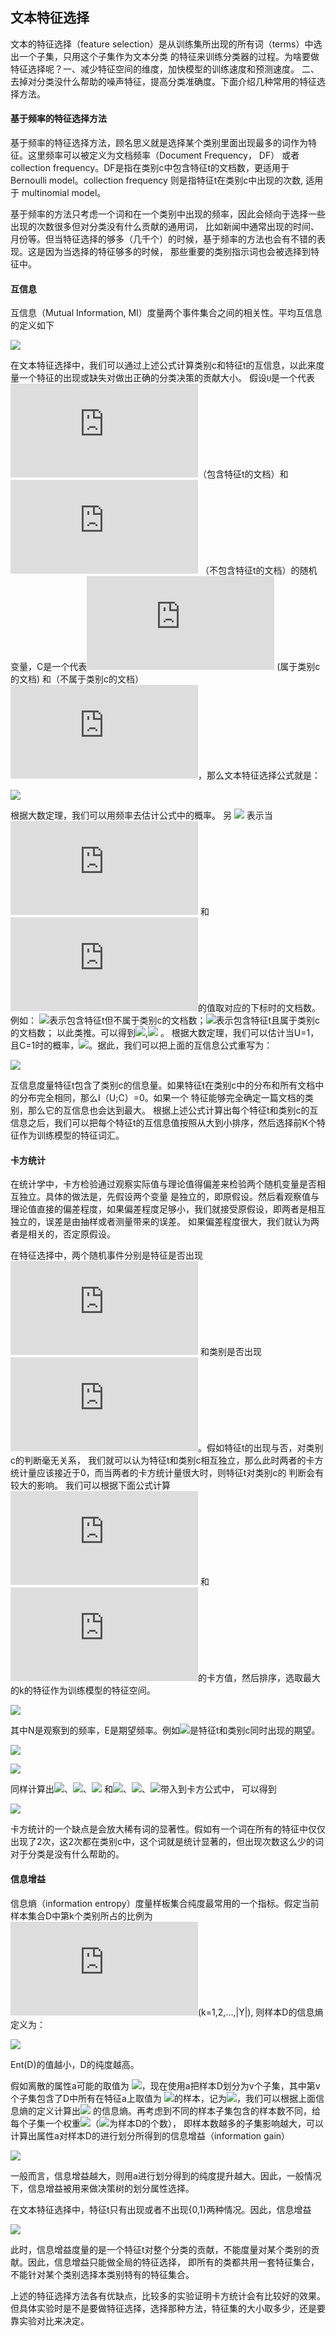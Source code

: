 
## 文本特征选择

文本的特征选择（feature selection）是从训练集所出现的所有词（terms）中选出一个子集，只用这个子集作为文本分类
的特征来训练分类器的过程。为啥要做特征选择呢？一、减少特征空间的维度，加快模型的训练速度和预测速度。
二、去掉对分类没什么帮助的噪声特征，提高分类准确度。下面介绍几种常用的特征选择方法。

#### 基于频率的特征选择方法

基于频率的特征选择方法，顾名思义就是选择某个类别里面出现最多的词作为特征。这里频率可以被定义为文档频率（Document Frequency， DF）
或者collection frequency。DF是指在类别c中包含特征t的文档数，更适用于Bernoulli model。collection frequency 则是指特征t在类别c中出现的次数,
适用于 multinomial model。

基于频率的方法只考虑一个词和在一个类别中出现的频率，因此会倾向于选择一些出现的次数很多但对分类没有什么贡献的通用词，
比如新闻中通常出现的时间、月份等。但当特征选择的够多（几千个）的时候，基于频率的方法也会有不错的表现。这是因为当选择的特征够多的时候，
那些重要的类别指示词也会被选择到特征中。

#### 互信息

互信息（Mutual Information, MI）度量两个事件集合之间的相关性。平均互信息的定义如下

![](http://latex.codecogs.com/gif.latex?I(X;Y)=\sum_{y\in{Y}}\sum_{x\in{X}}p(x,y)log\frac{p\(x,y\)}{p\(x\)p\(y\)})

在文本特征选择中，我们可以通过上述公式计算类别c和特征t的互信息，以此来度量一个特征的出现或缺失对做出正确的分类决策的贡献大小。
假设`U`是一个代表 ![](http://latex.codecogs.com/gif.latex?e_t=1)（包含特征t的文档）和 ![](http://latex.codecogs.com/gif.latex?e_t=0)
（不包含特征t的文档）的随机变量，C是一个代表![](http://latex.codecogs.com/gif.latex?e_c=1) (属于类别c的文档)
和（不属于类别c的文档）![](http://latex.codecogs.com/gif.latex?e_c=0)，那么文本特征选择公式就是：

![](http://latex.codecogs.com/gif.latex?I(U;C)=\sum_{e_t\in\\{1,0\\}}\sum_{e_c\in\\{1,0\\}}P(U=e_t,C=e_c)log_2\frac{p\(U=e_t,C=e_c\)}{p\(U=e_t\)P\(C=e_c\)} )

 根据大数定理，我们可以用频率去估计公式中的概率。
 另 ![](http://latex.codecogs.com/gif.latex?N_{**}) 表示当![](http://latex.codecogs.com/gif.latex?e_t) 和 ![](http://latex.codecogs.com/gif.latex?e_c)的值取对应的下标时的文档数。
 例如： ![](http://latex.codecogs.com/gif.latex?N_{10})表示包含特征t但不属于类别c的文档数；![](http://latex.codecogs.com/gif.latex?N_{11})表示包含特征t且属于类别c的文档数；
 以此类推。可以得到![](http://latex.codecogs.com/gif.latex?N=N_{10}+N_{11}+N_{01}+N_{00}),![](http://latex.codecogs.com/gif.latex?N_{1.}=N_{10}+N_{11}) 。
 根据大数定理，我们可以估计当U=1，且C=1时的概率，![](http://latex.codecogs.com/gif.latex?P(U=1,C=1)=N_{11}/N)。据此，我们可以把上面的互信息公式重写为：
 
 ![](http://latex.codecogs.com/gif.latex?I(U;C)=\frac{N_{11}}{N}log_2\frac{NN_{11}}{N_{1.}N_{.1}}+\frac{N_{01}}{N}log_2\frac{NN_{01}}{N_{0.}N_{.1}}+\frac{N_{10}}{N}log_2\frac{NN_{10}}{N_{1.}N_{.0}}+\frac{N_{00}}{N}log_2\frac{NN_{00}}{N_{0.}N_{.0}} )
 
 互信息度量特征t包含了类别c的信息量。如果特征t在类别c中的分布和所有文档中的分布完全相同，那么I（U;C）=0。如果一个
 特征能够完全确定一篇文档的类别，那么它的互信息也会达到最大。
 根据上述公式计算出每个特征t和类别c的互信息之后，我们可以把每个特征t的互信息值按照从大到小排序，然后选择前K个特征作为训练模型的特征词汇。
 
 #### 卡方统计
 在统计学中，卡方检验通过观察实际值与理论值得偏差来检验两个随机变量是否相互独立。具体的做法是，先假设两个变量
 是独立的，即原假设。然后看观察值与理论值直接的偏差程度，如果偏差程度足够小，我们就接受原假设，即两者是相互独立的，误差是由抽样或者测量带来的误差。
 如果偏差程度很大，我们就认为两者是相关的，否定原假设。
 
 在特征选择中，两个随机事件分别是特征是否出现![](http://latex.codecogs.com/gif.latex?e_t)
 和类别是否出现![](http://latex.codecogs.com/gif.latex?e_c)。假如特征t的出现与否，对类别c的判断毫无关系，
 我们就可以认为特征t和类别c相互独立，那么此时两者的卡方统计量应该接近于0，而当两者的卡方统计量很大时，则特征t对类别c的
 判断会有较大的影响。 
 我们可以根据下面公式计算![](http://latex.codecogs.com/gif.latex?e_t)
 和![](http://latex.codecogs.com/gif.latex?e_c)的卡方值，然后排序，选取最大的k的特征作为训练模型的特征空间。
 
 ![](http://latex.codecogs.com/gif.latex?X^2(D,t,c)=\sum_{e_t\in\\{0,1\\}}\sum_{e_c\in\\{0,1\\}}\frac{(N_{e_te_c}-E_{e_te_c})^2}{E_{e_te_c}})
 
 其中N是观察到的频率，E是期望频率。例如![](http://latex.codecogs.com/gif.latex?E_{11})是特征t和类别c同时出现的期望。
 
 ![](http://latex.codecogs.com/gif.latex?E_{11}=N*P(t)*P(c)=N*\frac{N_{11}+N_{10}}{N}*\frac{N_{11}+N_{01}}{N}) 

 ![](http://latex.codecogs.com/gif.latex?D_{11}=\frac{(N_{11}-E_{11})^2}{E_{11}}=\frac{(N_{00}*N_{11}-N_{10}*N_{01})^2}{N(N_{00}+N_{01})(N_{00}+N_{10})})

同样计算出![](http://latex.codecogs.com/gif.latex?E_{00})、![](http://latex.codecogs.com/gif.latex?E_{10})、![](http://latex.codecogs.com/gif.latex?E_{01})
和![](http://latex.codecogs.com/gif.latex?D_{00})、![](http://latex.codecogs.com/gif.latex?D_{10})、![](http://latex.codecogs.com/gif.latex?D_{01})带入到卡方公式中，
可以得到

![](http://latex.codecogs.com/gif.latex?X^2(D,t,c)=\frac{N(N_{11}*N_{00}-N_{10}*N_{01})^2}{(N_{11}+N_{01})(N_{11}+N_{10})(N_{01}+N_{00})(N_{10}+N_{00})})

卡方统计的一个缺点是会放大稀有词的显著性。假如有一个词在所有的特征中仅仅出现了2次，这2次都在类别c中，这个词就是统计显著的，但出现次数这么少的词对于分类是没有什么帮助的。

#### 信息增益

信息熵（information entropy）度量样板集合纯度最常用的一个指标。假定当前样本集合D中第k个类别所占的比例为![](http://latex.codecogs.com/gif.latex?p_k)(k=1,2,...,|Y|),
则样本D的信息熵定义为：

![](http://latex.codecogs.com/gif.latex?Ent(D)=-\sum_{k=1}^{|Y|}P_klog_2P_k)

Ent(D)的值越小，D的纯度越高。

假如离散的属性a可能的取值为 ![](http://latex.codecogs.com/gif.latex?\\{a^1,a^2,...,a^v\\})，现在使用a把样本D划分为v个子集，其中第v个子集包含了D中所有在特征a上取值为
![](http://latex.codecogs.com/gif.latex?a^v)的样本，记为![](http://latex.codecogs.com/gif.latex?D^v)，我们可以根据上面信息熵的定义计算出![](http://latex.codecogs.com/gif.latex?D^v)
的信息熵。再考虑到不同的样本子集包含的样本数不同，给每个子集一个权重![](http://latex.codecogs.com/gif.latex?|D^v|/|D|)（![](http://latex.codecogs.com/gif.latex?|D|)为样本D的个数），
即样本数越多的子集影响越大，可以计算出属性a对样本D的进行划分所得到的信息增益（information gain）

![](http://latex.codecogs.com/gif.latex?Gain(D,a)=Ent(D)-\sum_{v=1}^v\frac{|D^v|}{D}Ent(D^v))

一般而言，信息增益越大，则用a进行划分得到的纯度提升越大。因此，一般情况下，信息增益被用来做决策树的划分属性选择。

在文本特征选择中，特征t只有出现或者不出现{0,1}两种情况。因此，信息增益

![](http://latex.codecogs.com/gif.latex?Gain(D,t)=Ent(D)-\frac{|D^0|}{|D|}Ent(D^0)-\frac{|D^1|}{|D|}Ent(D^1))

此时，信息增益度量的是一个特征t对整个分类的贡献，不能度量对某个类别的贡献。因此，信息增益只能做全局的特征选择，
即所有的类都共用一套特征集合，不能针对某个类别选择本类别特有的特征集合。


上述的特征选择方法各有优缺点，比较多的实验证明卡方统计会有比较好的效果。但具体实验时是不是要做特征选择，选择那种方法，特征集的大小取多少，还是要靠实验对比来决定。